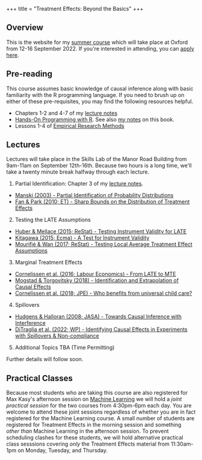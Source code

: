 +++
title = "Treatment Effects: Beyond the Basics"
+++

## Overview
This is the website for my [summer course](https://www.economics.ox.ac.uk/econometrics-pathway) which will take place at Oxford from 12-16 September 2022. If you're interested in attending, you can [apply here](https://www.economics.ox.ac.uk/econometrics-pathway). 


## Pre-reading
This course assumes basic knowledge of causal inference along with basic familiarity with the R programming language. If you need to brush up on either of these pre-requisites, you may find the following resources helpful.
- Chapters 1-2 and 4-7 of my [lecture notes](https://www.treatment-effects.com/treatment-effects.pdf) 
- [Hands-On Programming with R](https://rstudio-education.github.io/hopr/). See also [my notes](https://qyocwwdd4c.joplinusercontent.com/shares/OsJNRF8AGMOE9NGxpt7YK1) on this book.
- Lessons 1-4 of [Empirical Research Methods](https://empirical-methods.com/)

## Lectures
Lectures will take place in the Skills Lab of the Manor Road Building from 9am-11am on September 12th-16th. Because two hours is a long time, we'll take a twenty minute break halfway through each lecture.
1. Partial Identification: Chapter 3 of my [lecture notes](https://www.treatment-effects.com/treatment-effects.pdf).
  - [Manski (2003) - Partial Identification of Probability Distributions](https://link.springer.com/book/10.1007/b97478) 
  - [Fan & Park (2010; ET) - Sharp Bounds on the Distribution of Treatment Effects](https://scholar.archive.org/work/yadgi2yy4neirlnrba5mjbquie/access/wayback/http://www.unc.edu/depts/econ/papers/DistTreatFanParkET2.pdf)
2. Testing the LATE Assumptions 
  - [Huber & Mellace (2015; ReStat) - Testing Instrument Validity for LATE](https://scholar.archive.org/work/yadgi2yy4neirlnrba5mjbquie/access/wayback/http://www.unc.edu/depts/econ/papers/DistTreatFanParkET2.pdf)
  - [Kitagawa (2015; Ecma) - A Test for Instrument Validity](https://raw.githubusercontent.com/Mixtape-Sessions/Instrumental-Variables/main/Readings/Lecture3/Kitagawa_2015.pdf)
  - [Mourifié & Wan (2017; ReStat) - Testing Local Average Treatment Effect Assumptions](https://www.economics.utoronto.ca/public/workingPapers/tecipa-514.pdf)
3. Marginal Treatment Effects
  - [Cornelissen et al. (2016; Labour Economics) - From LATE to MTE](https://pure.york.ac.uk/portal/services/downloadRegister/49272936/LATE_to_MTE_paper_10June_with_tables.pdf)
  - [Mogstad & Torgovitsky (2018) - Identification and Extrapolation of Causal Effects](https://www.annualreviews.org/doi/10.1146/annurev-economics-101617-041813)
  - [Cornelissen et al. (2018; JPE) - Who benefits from universal child care?](http://www.christiandustmann.com/content/4-research/6-who-benefits-from-universal-childcare-estimating-marginal-returns-to-early-childcare-attendance/699979.pdf)
4. Spillovers 
  - [Hudgens & Halloran (2008; JASA) - Towards Causal Inference with Interference](https://scholar.archive.org/work/3cm6qflagjg4lgns6z6xepueze/access/wayback/https://cdr.lib.unc.edu/downloads/5m60r0829)
  - [DiTraglia et al. (2022; WP) - Identifying Causal Effects in Experiments with Spillovers & Non-compliance](https://ditraglia.com/pdf/spillovers-paper.pdf) 
5. Additional Topics TBA (Time Permitting) 

Further details will follow soon.

## Practical Classes
Because most students who are taking this course are also registered for Max Kasy's afternoon session on [Machine Learning](https://maxkasy.github.io/home/files/teaching/ML_Oxford_summerschool_2022/Syllabus_ML_Oxford_Summerschool_2022.pdf) we will hold a *joint practical session* for the two courses from 4:30pm-6pm each day. You are welcome to attend these joint sessions regardless of whether you are in fact registered for the Machine Learning course. A small number of students are registered for Treatment Effects in the morning session and something *other than* Machine Learning in the afternoon session. To prevent scheduling clashes for these students, we will hold alternative practical class sesssions covering *only* the Treatment Effects material from 11:30am-1pm on Monday, Tuesday, and Thursday. 


<!--Class meetings this term will take place over Zoom. Login details will be posted on the *Advanced Econometrics 1* canvas page on Monday, November 23rd. For each class meeting, I list the relevant chapters of the [lecture notes](/treatment-effects.pdf) along with papers for discussion. You should be able to access all of the assigned papers using your Oxford login. Let me know if you encounter any problems. 
1. November 24th (Tuesday): 12-1:30pm
    * Read in advance: Lecture notes chapters 1-2
    * Watch in advance: [The Potential Outcomes Framework](https://expl.ai/QHUAVRV), [Conditional Independence](https://expl.ai/LXPVDDN), [Selection Bias](https://expl.ai/DWVNRZU)
    * Discussion: Analyzing data from randomized controlled experiments. Please skim [Athey & Imbens (2017)](https://www.sciencedirect.com/science/article/pii/S2214658X16300174) Sections 1-8 and 10, along with [Mutz, Pemantle & Pham (2019)](https://amstat.tandfonline.com/doi/full/10.1080/00031305.2017.1322143) in advance.
2. November 27th (Friday): 1:30-3pm
    * Read in advance: Lecture notes chapter 3
    * Watch in advance: [Regression Adjustment](https://expl.ai/BJWTFKG), [Propensity Score Weighting](https://expl.ai/BASRRGX)
    * Discussion: Matching and weighting methods. Please skim [Todd (2010)](https://pdfs.semanticscholar.org/f21e/b74cebd5fd3cd8275b522baceba3ae4cfd52.pdf), and [King & Nielsen (2019)](https://www.cambridge.org/core/journals/political-analysis/article/whypropensity-scoresshould-not-be-usedformatching/94DDE7ED8E2A796B693096EB714BE68B) in advance. This [blog post](http://econjeff.blogspot.com/2010/10/on-matching.html) by Jeff Smith may also be of interest. 
3. December 1st (Tuesday): 12-1:30pm
    * Read in advance: Lecture notes chapter 4
    * Watch in advance: TBC (posted by Monday, Nov. 30th)
    * Discussion: Noncompliance in RCTs and Treatment effect heterogeneity. Please read [Athey & Imbens 2017) Section 9](https://www.sciencedirect.com/science/article/pii/S2214658X16300174) and [Angrist (2004)](https://academic.oup.com/ej/article/114/494/C52/5086004), in advance.
4. December 4th (Friday): 1:30-3pm
    * Read in advance: Lecture notes chapter 5
    * Watch in advance: TBC
    * Discussion: Regression discontinuity designs. Please read [Lee & Lemieux (2010)](https://www.aeaweb.org/articles?id=10.1257/jel.48.2.281) in advance. 
5. May 24th, 2021 (Monday): 2-3:30pm 
    * **Revision Lecture** ~~Manor Road Building~~ *Unfortunately, I have just learned that I will not be permitted to give this lecture in-person, so it will have to take place on zoom. Details will appear on canvas soon.*
    * [problems](/ps.pdf), [solutions](/ps-soln.pdf)
-->
